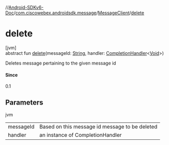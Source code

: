 //[Android-SDKv6-Doc](../../../index.md)/[com.ciscowebex.androidsdk.message](../index.md)/[MessageClient](index.md)/[delete](delete.md)

# delete

[jvm]\
abstract fun [delete](delete.md)(messageId: [String](https://kotlinlang.org/api/latest/jvm/stdlib/kotlin/-string/index.html), handler: [CompletionHandler](../../com.ciscowebex.androidsdk/-completion-handler/index.md)&lt;[Void](https://docs.oracle.com/javase/8/docs/api/java/lang/Void.html)&gt;)

Deletes message pertaining to the given message id

#### Since

0.1

## Parameters

jvm

| | |
|---|---|
| messageId | Based on this message id message to be deleted |
| handler | an instance of CompletionHandler |
